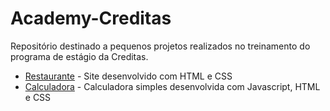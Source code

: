 # Academy-Creditas

Repositório destinado a pequenos projetos realizados no treinamento do programa de estágio da Creditas.

- [Restaurante](https://l-medeiros.github.io/Academy-Creditas/Restaurante) - Site desenvolvido com HTML e CSS
- [Calculadora](https://l-medeiros.github.io/Academy-Creditas/Calculadora/index.html) - Calculadora simples desenvolvida com Javascript, HTML e CSS